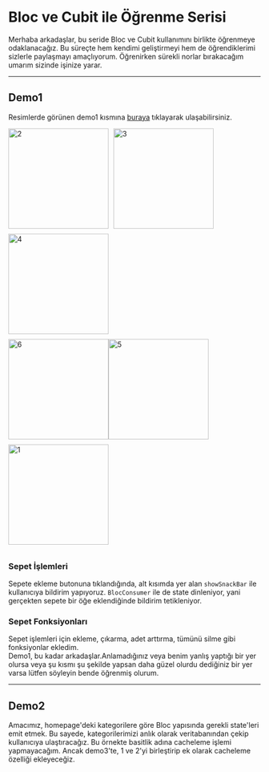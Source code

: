 # Bloc ve Cubit ile Öğrenme Serisi

Merhaba arkadaşlar, bu seride Bloc ve Cubit kullanımını birlikte öğrenmeye odaklanacağız. Bu süreçte hem kendimi geliştirmeyi hem de öğrendiklerimi sizlerle paylaşmayı amaçlıyorum. Öğrenirken sürekli norlar bırakacağım umarım sizinde işinize yarar.


---

## Demo1
Resimlerde görünen demo1 kısmına [buraya](https://github.com/GanTeFlutter/bloc-learn/tree/main/lib/demo/bloc_market_card) tıklayarak ulaşabilirsiniz.

<div style="display: flex; flex-wrap: wrap;">
  <img src="https://github.com/user-attachments/assets/24a49075-f7d9-4450-929c-7d4ad342d7b8" alt="2" width="200" style="margin-right: 10px; margin-bottom: 10px;" />
  <img src="https://github.com/user-attachments/assets/73ecb945-6df2-4759-b877-f72820afe1fa" alt="3" width="200" style="margin-bottom: 10px; margin-right: 10px;" />
  <img src="https://github.com/user-attachments/assets/fcbf2db1-3381-4e5c-98f2-474c484e2201" alt="4" width="200" style="margin-right: 10px; margin-bottom: 10px;" />
</div>

<div style="display: flex; flex-wrap: wrap;">
  <img src="https://github.com/user-attachments/assets/82aaf0a5-1c0f-4f01-984b-f3ddac300e55" alt="6" width="200" style="margin-bottom: 10px;" />
  <img src="https://github.com/user-attachments/assets/2b96b5bc-488d-4f15-8853-370ae6fb1119" alt="5" width="200" style="margin-right: 10px; margin-bottom: 10px;" />
  <img src="https://github.com/user-attachments/assets/6ee253e4-51d8-4f2a-910a-9a2c992c31e8" alt="1" width="200" style="margin-right: 10px; margin-bottom: 10px;" />
</div>

### Sepet İşlemleri

Sepete ekleme butonuna tıklandığında, alt kısımda yer alan `showSnackBar` ile kullanıcıya bildirim yapıyoruz. `BlocConsumer` ile de state dinleniyor, yani gerçekten sepete bir öğe eklendiğinde bildirim tetikleniyor.


### Sepet Fonksiyonları

Sepet işlemleri için ekleme, çıkarma, adet arttırma, tümünü silme gibi fonksiyonlar ekledim.  
Demo1, bu kadar arkadaşlar.Anlamadığınız veya benim yanlış yaptığı bir yer olursa veya şu kısmı şu şekilde yapsan daha güzel olurdu dediğiniz bir yer varsa lütfen söyleyin bende öğrenmiş olurum.

------
  

## Demo2
Amacımız, homepage'deki kategorilere göre Bloc yapısında gerekli state'leri emit etmek. Bu sayede, kategorilerimizi anlık olarak veritabanından çekip kullanıcıya ulaştıracağız.
Bu örnekte basitlik adına cacheleme işlemi yapmayacağım. Ancak demo3'te, 1 ve 2'yi birleştirip ek olarak cacheleme özelliği ekleyeceğiz.
